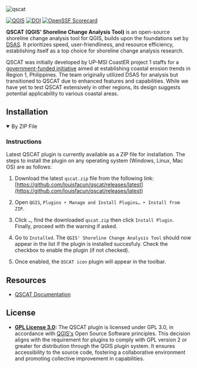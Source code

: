 ![qscat](https://github.com/upmsi-coaster/qscat/assets/58874676/fb40ffde-8667-48bc-99ba-1f8c4b257eb1)

[![QGIS](https://img.shields.io/badge/QGIS-3.22.*-green)](https://download.qgis.org/downloads/)
[![DOI](https://zenodo.org/badge/DOI/10.xxxx/zenodo.xxxxxxx.svg)](https://doi.org/10.xxxx/zenodo.xxxxxxx)
[![OpenSSF Scorecard](https://api.securityscorecards.dev/projects/github.com/xx/xx/badge)](https://securityscorecards.dev/viewer/?uri=github.com/xx/xx)

<!-- [![CII Best Practices](https://bestpractices.coreinfrastructure.org/projects/xxxx/badge)](https://bestpractices.coreinfrastructure.org/projects/xxxx) -->

<!-- QSCAT is an open-source shoreline change analysis tool for QGIS, builds upon the foundations set by DSAS. It prioritizes speed, accuracy, user-friendliness, and resource efficiency, establishing itself as a premier option for shoreline analysis research. -->

**QSCAT (QGIS' Shoreline Change Analysis Tool)** is an open-source shoreline change analysis tool for QGIS, builds upon the foundations set by [DSAS](https://www.usgs.gov/centers/whcmsc/science/digital-shoreline-analysis-system-dsas). It prioritizes speed, user-friendliness, and resource efficiency, establishing itself as a top choice for shoreline change analysis research.

QSCAT was initially developed by UP-MSI CoastER project 1 staffs for a [government-funded initiative](https://research.mmsu.edu.ph/centers/coaster/) aimed at establishing coastal erosion trends in Region 1, Philippines. The team originally utilized DSAS for analysis but transitioned to QSCAT due to enhanced features and capabilities. While we have yet to test QSCAT extensively in other regions, its design suggests potential applicability to various coastal areas.

## Installation

<details open>
<summary>By ZIP File</summary>

### Instructions

Latest QSCAT plugin is currently available as a ZIP file for installation. The steps to install the plugin on any operating system (Windows, Linux, Mac OS) are as follows:

1. Download the latest `qscat.zip` file from the following link: [https://github.com/louisfacun/qscat/releases/latest](https://github.com/louisfacun/qscat/releases/latest)

2. Open `QGIS`, `Plugins ‣ Manage and Install Plugins… ‣ Install from ZIP`.

3. Click `…`, find the downloaded `qscat.zip` then click `Install Plugin`. Finally, proceed with the warning if asked.

4. Go to `Installed`. The `QGIS' Shoreline Change Analysis Tool` should now appear in the list if the plugin is installed succesfuly. Check the checkbox to enable the plugin (if not checked).

5. Once enabled, the `QSCAT icon` plugin will appear in the toolbar.

</details>

## Resources
- [QSCAT Documentation](https://qscat.readthedocs.io)

## License
- **[GPL License 3.0](LICENSE):** The QSCAT plugin is licensed under GPL 3.0, in accordance with [QGIS's](https://blog.qgis.org/2016/05/29/licensing-requirements-for-qgis-plugins/) Open Source Software principles. This decision aligns with the requirement for plugins to comply with GPL version 2 or greater for distribution through the QGIS plugin system. It ensures accessibility to the source code, fostering a collaborative environment and promoting collective improvement in capabilities.

